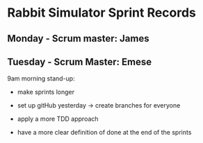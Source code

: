 # Rabbit Simulator Sprint Records

## Monday - Scrum master: James



## Tuesday - Scrum Master: Emese

9am morning stand-up: 

* make sprints longer

* set up gitHub yesterday -> create branches for everyone

* apply a more TDD approach 

* have a more clear definition of done at the end of the sprints

